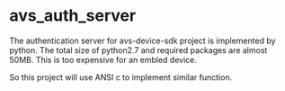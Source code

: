 # avs_auth_server

The authentication server for avs-device-sdk project is implemented by python. The total size of python2.7 and required packages are almost 50MB.
This is too expensive for an embled device.

So this project will use ANSI c to implement similar function.
